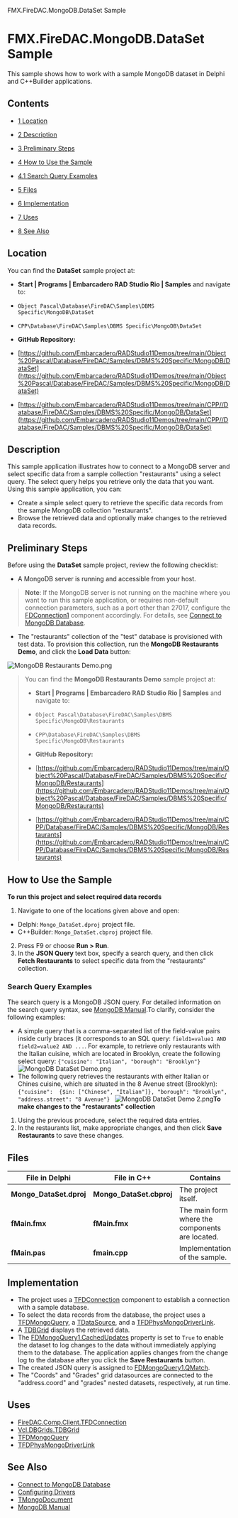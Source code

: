 FMX.FireDAC.MongoDB.DataSet Sample[]()
# FMX.FireDAC.MongoDB.DataSet Sample 


This sample shows how to work with a sample MongoDB dataset in Delphi and C++Builder applications.
## Contents



* [1 Location](#Location)
* [2 Description](#Description)
* [3 Preliminary Steps](#Preliminary_Steps)
* [4 How to Use the Sample](#How_to_Use_the_Sample)

* [4.1 Search Query Examples](#Search_Query_Examples)

* [5 Files](#Files)
* [6 Implementation](#Implementation)
* [7 Uses](#Uses)
* [8 See Also](#See_Also)


## Location 

You can find the **DataSet** sample project at:
* **Start | Programs | Embarcadero RAD Studio Rio | Samples** and navigate to:

* `Object Pascal\Database\FireDAC\Samples\DBMS Specific\MongoDB\DataSet`
* `CPP\Database\FireDAC\Samples\DBMS Specific\MongoDB\DataSet`

* **GitHub Repository:**

* [https://github.com/Embarcadero/RADStudio11Demos/tree/main/Object%20Pascal/Database/FireDAC/Samples/DBMS%20Specific/MongoDB/DataSet](https://github.com/Embarcadero/RADStudio11Demos/tree/main/Object%20Pascal/Database/FireDAC/Samples/DBMS%20Specific/MongoDB/DataSet)
* [https://github.com/Embarcadero/RADStudio11Demos/tree/main/CPP//Database/FireDAC/Samples/DBMS%20Specific/MongoDB/DataSet](https://github.com/Embarcadero/RADStudio11Demos/tree/main/CPP//Database/FireDAC/Samples/DBMS%20Specific/MongoDB/DataSet)

## Description 

This sample application illustrates how to connect to a MongoDB server and select specific data from a sample collection "restaurants" using a select query. The select query helps you retrieve only the data that you want. Using this sample application, you can:

*  Create a simple select query to retrieve the specific data records from the sample MongoDB collection "restaurants".
*  Browse the retrieved data and optionally make changes to the retrieved data records.

## Preliminary Steps 

Before using the **DataSet** sample project, review the following checklist:
*  A MongoDB server is running and accessible from your host.

> **Note**: If the MongoDB server is not running on the machine where you want to run this sample application, or requires non-default connection parameters, such as a port other than 27017, configure the [FDConnection1](http://docwiki.embarcadero.com/Libraries/en/FireDAC.Comp.Client.TFDConnection) component accordingly. For details, see [Connect to MongoDB Database](http://docwiki.embarcadero.com/RADStudio/en/Connect_to_MongoDB_Database_(FireDAC)).


*  The "restaurants" collection of the "test" database is provisioned with test data. To provision this collection, run the **MongoDB Restaurants Demo**, and click the **Load Data** button:


![MongoDB Restaurants Demo.png](Readme%20Files/MongoDB%20Restaurants%20Demo.png)


> You can find the **MongoDB Restaurants Demo** sample project at:
> 
> * **Start | Programs | Embarcadero RAD Studio Rio | Samples** and navigate to:
> 
> * `Object Pascal\Database\FireDAC\Samples\DBMS Specific\MongoDB\Restaurants`
> * `CPP\Database\FireDAC\Samples\DBMS Specific\MongoDB\Restaurants`
> 
> * **GitHub Repository:**
> 
> * [https://github.com/Embarcadero/RADStudio11Demos/tree/main/Object%20Pascal/Database/FireDAC/Samples/DBMS%20Specific/MongoDB/Restaurants](https://github.com/Embarcadero/RADStudio11Demos/tree/main/Object%20Pascal/Database/FireDAC/Samples/DBMS%20Specific/MongoDB/Restaurants)
> * [https://github.com/Embarcadero/RADStudio11Demos/tree/main/CPP/Database/FireDAC/Samples/DBMS%20Specific/MongoDB/Restaurants](https://github.com/Embarcadero/RADStudio11Demos/tree/main/CPP/Database/FireDAC/Samples/DBMS%20Specific/MongoDB/Restaurants)


## How to Use the Sample 

**To run this project and select required data records**
1.  Navigate to one of the locations given above and open:

*  Delphi: `Mongo_DataSet.dproj` project file.
*  C++Builder: `Mongo_DataSet.cbproj` project file.

2.  Press F9 or choose **Run > Run**.
3.  In the **JSON Query** text box, specify a search query, and then click **Fetch Restaurants** to select specific data from the "restaurants" collection.

### Search Query Examples 

The search query is a MongoDB JSON query. For detailed information on the search query syntax, see [MongoDB Manual](https://docs.mongodb.org/manual/reference/method/db.collection.find/).To clarify, consider the following examples:

*  A simple query that is a comma-separated list of the field-value pairs inside curly braces (it corresponds to an SQL query: `field1=value1 AND field2=value2 AND ...`. For example, to retrieve only restaurants with the Italian cuisine, which are located in Brooklyn, create the following select query: `{"cuisine": "Italian", "borough": "Brooklyn"}`
![MongoDB DataSet Demo.png](Readme%20Files/MongoDB%20DataSet%20Demo.png)
*  The following query retrieves the restaurants with either Italian or Chines cuisine, which are situated in the 8 Avenue street (Brooklyn): `{"cuisine":  {$in: ["Chinese", "Italian"]}, "borough": "Brooklyn", "address.street": "8 Avenue"} `
![MongoDB DataSet Demo 2.png](Readme%20Files/MongoDB%20DataSet%20Demo%202.png)**To make changes to the "restaurants" collection**

1.  Using the previous procedure, select the required data entries.
2.  In the restaurants list, make appropriate changes, and then click **Save Restaurants** to save these changes.

## Files 



| **File in Delphi**      | **File in C++**          | **Contains**                                    |
| ----------------------- | ------------------------ | ----------------------------------------------- |
| **Mongo_DataSet.dproj** | **Mongo_DataSet.cbproj** | The project itself.                             |
| **fMain.fmx**           | **fMain.fmx**            | The main form where the components are located. |
| **fMain.pas**           | **fmain.cpp**            | Implementation of the sample.                   |


## Implementation 


*  The project uses a [TFDConnection](http://docwiki.embarcadero.com/Libraries/en/FireDAC.Comp.Client.TFDConnection) component to establish a connection with a sample database.
*  To select the data records from the database, the project uses a [TFDMongoQuery](http://docwiki.embarcadero.com/Libraries/en/FireDAC.Phys.MongoDBDataSet.TFDMongoQuery), a [TDataSource](http://docwiki.embarcadero.com/Libraries/en/Data.DB.TDataSource), and a [TFDPhysMongoDriverLink](http://docwiki.embarcadero.com/Libraries/en/FireDAC.Phys.MongoDB.TFDPhysMongoDriverLink).
*  A [TDBGrid](http://docwiki.embarcadero.com/Libraries/en/Vcl.DBGrids.TDBGrid) displays the retrieved data.
*  The [FDMongoQuery1.CachedUpdates](http://docwiki.embarcadero.com/Libraries/en/FireDAC.Comp.DataSet.TFDDataSet.CachedUpdates) property is set to `True` to enable the dataset to log changes to the data without immediately applying them to the database. The application applies changes from the change log to the database after you click the **Save Restaurants** button.
*  The created JSON query is assigned to [FDMongoQuery1.QMatch](http://docwiki.embarcadero.com/Libraries/en/FireDAC.Phys.MongoDBDataSet.TFDMongoQuery.QMatch).
*  The "Coords" and "Grades" grid datasources are connected to the "address.coord" and "grades" nested datasets, respectively, at run time.

## Uses 


* [FireDAC.Comp.Client.TFDConnection](http://docwiki.embarcadero.com/Libraries/en/FireDAC.Comp.Client.TFDConnection)
* [Vcl.DBGrids.TDBGrid](http://docwiki.embarcadero.com/Libraries/en/Vcl.DBGrids.TDBGrid)
* [TFDMongoQuery](http://docwiki.embarcadero.com/Libraries/en/FireDAC.Phys.MongoDBDataSet.TFDMongoQuery)
* [TFDPhysMongoDriverLink](http://docwiki.embarcadero.com/Libraries/en/FireDAC.Phys.MongoDB.TFDPhysMongoDriverLink)

## See Also 


* [Connect to MongoDB Database](http://docwiki.embarcadero.com/RADStudio/en/Connect_to_MongoDB_Database_(FireDAC))
* [Configuring Drivers](http://docwiki.embarcadero.com/RADStudio/en/Configuring_Drivers_(FireDAC))
* [TMongoDocument](http://docwiki.embarcadero.com/Libraries/en/FireDAC.Phys.MongoDBWrapper.TMongoDocument)
* [MongoDB Manual](http://docs.mongodb.org/)





